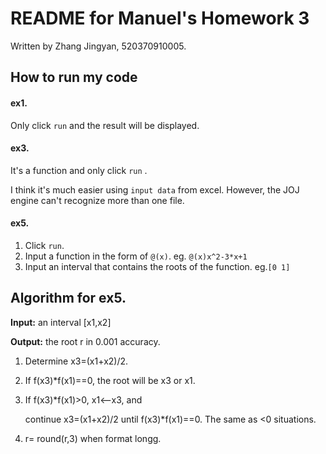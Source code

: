 # README for Manuel's Homework 3

Written by Zhang Jingyan, 520370910005.

## How to run my code

#### ex1.

Only click `run` and the result will be displayed.



#### ex3.

It's  a function and only click `run` .

I think it's much easier using `input data` from excel. However, the JOJ engine can't recognize more than one file.



#### ex5.

1. Click `run`.
2. Input a function in the form of `@(x)`.  eg. `@(x)x^2-3*x+1`
3. Input an interval that contains the roots of the function. eg.`[0 1]`





## Algorithm for ex5.

**Input:**  an interval [x1,x2]

**Output:** the root r in 0.001 accuracy.

1. Determine x3=(x1+x2)/2.

2. If f(x3)*f(x1)==0, the root will be x3 or x1.

3. If f(x3)*f(x1)>0, x1<--x3, and 

   continue x3=(x1+x2)/2 until f(x3)*f(x1)==0. The same as <0 situations.

4. r= round(r,3) when format longg.